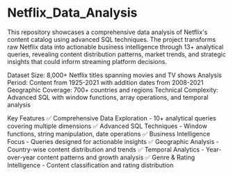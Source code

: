 # Netflix_Data_Analysis
This repository showcases a comprehensive data analysis of Netflix's content catalog using advanced SQL techniques. The project transforms raw Netflix data into actionable business intelligence through 13+ analytical queries, revealing content distribution patterns, market trends, and strategic insights that could inform streaming platform decisions.

Dataset Size: 8,000+ Netflix titles spanning movies and TV shows
Analysis Period: Content from 1925-2021 with addition dates from 2008-2021
Geographic Coverage: 700+ countries and regions
Technical Complexity: Advanced SQL with window functions, array operations, and temporal analysis

 Key Features
✅ Comprehensive Data Exploration - 10+ analytical queries covering multiple dimensions
✅ Advanced SQL Techniques - Window functions, string manipulation, date operations
✅ Business Intelligence Focus - Queries designed for actionable insights
✅ Geographic Analysis - Country-wise content distribution and trends
✅ Temporal Analytics - Year-over-year content patterns and growth analysis
✅ Genre & Rating Intelligence - Content classification and rating distribution



